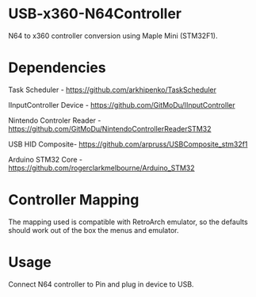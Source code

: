 # USB-x360-N64Controller
N64 to x360 controller conversion using Maple Mini (STM32F1).


# Dependencies
Task Scheduler - https://github.com/arkhipenko/TaskScheduler

IInputController Device - https://github.com/GitMoDu/IInputController

Nintendo Controler Reader - https://github.com/GitMoDu/NintendoControllerReaderSTM32

USB HID Composite- https://github.com/arpruss/USBComposite_stm32f1

Arduino STM32 Core - https://github.com/rogerclarkmelbourne/Arduino_STM32



# Controller Mapping
The mapping used is compatible with RetroArch emulator, so the defaults should work out of the box the menus and emulator.

# Usage
Connect N64 controller to Pin and plug in device to USB.


